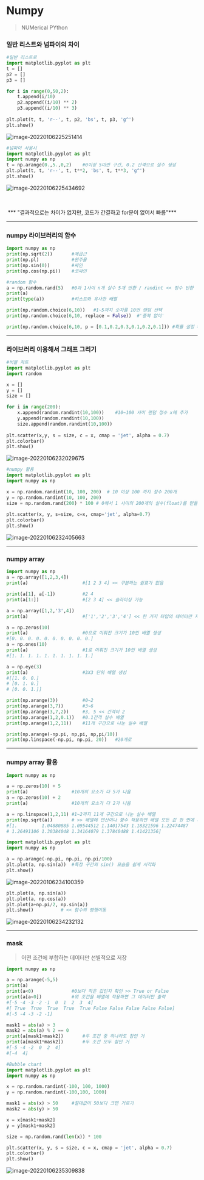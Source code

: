 # Numpy

> NUMerical PYthon



### 일반 리스트와 넘파이의 차이

```python
#일반 리스트로
import matplotlib.pyplot as plt
t = []
p2 = []
p3 = []

for i in range(0,50,2):
    t.append(i/10)
    p2.append((i/10) ** 2)
    p3.append((i/10) ** 3)
    
plt.plot(t, t, 'r--', t, p2, 'bs', t, p3, 'g^')
plt.show()
```

![image-20220106225251414](Numpy_code.assets/image-20220106225251414.png)

```python
#넘파이 사용시
import matplotlib.pyplot as plt
import numpy as np
t = np.arange(0.,5.,0,2) 	#0이상 5미만 구간, 0.2 간격으로 실수 생성
plt.plot(t, t, 'r--', t, t**2, 'bs', t, t**3, 'g^')
plt.show()
```

![image-20220106225434692](Numpy_code.assets/image-20220106225434692.png)

​                      				

​								*** "결과적으로는 차이가 없지만, 코드가 간결하고 for문이 없어서 빠름"***		



---

### numpy 라이브러리의 함수

```python
import numpy as np
print(np.sqrt(2))		#제곱근
print(np.pl)			#원주율
print(np.sin(0))		#싸인
print(np.cos(np.pi))	#코싸인
```

```python
#random 함수
a = np.random.rand(5)	#0과 1사이 n개 실수 5개 반환 / randint << 정수 반환
print(a)
print(type(a))			#리스트와 유사한 배열

print(np.random.choice(6,10))	#1~5까지 숫자를 10번 랜덤 선택
print(np.random.choice(6,10, replace = False))	#'중복 없이'

print(np.random.choice(6,10, p = [0.1,0.2,0.3,0.1,0.2,0.1])) #확률 설정 >> 합 1
```



---

### 라이브러리 이용해서 그래프 그리기

```python
#버블 차트
import matplotlib.pyplot as plt
import random

x = []
y = []
size = []

for i in range(200):
    x.append(random.randint(10,100))	#10~100 사이 랜덤 정수 x에 추가
    y.append(random.randint(10,100))
    size.append(random.randint(10,100))
    
plt.scatter(x,y, s = size, c = x, cmap = 'jet', alpha = 0.7)
plt.colorbar()
plt.show()
```

![image-20220106232029675](Numpy_code.assets/image-20220106232029675.png)



```python
#numpy 활용
import matplotlib.pyplot as plt
import numpy as np

x = np.random.randint(10, 100, 200)  # 10 이상 100 까지 정수 200개
y = np.random.randint(10, 100, 200)
size = np.random.rand(200) * 100 # 0에서 1 사이의 200개의 실수(float)를 만들고 * 100
    
plt.scatter(x, y, s=size, c=x, cmap='jet', alpha=0.7)
plt.colorbar()
plt.show()
```

![image-20220106232405663](Numpy_code.assets/image-20220106232405663.png)



---

### numpy array

```python
import numpy as np
a = np.array([1,2,3,4])
print(a)					#[1 2 3 4] << 구분하는 쉼표가 없음

print(a[1], a[-1])			#2 4
print(a[1:])				#[2 3 4] << 슬라이싱 가능

a = np.array([1,2,'3',4])
print(a)					#['1','2','3','4'] << 한 가지 타입의 데이터만 저장 가능

a = np.zeros(10)
print(a)					#0으로 이뤄진 크기가 10인 배열 생성
#[0. 0. 0. 0. 0. 0. 0. 0. 0. 0.]
a = np.ones(10)
print(a)					#1로 이뤄진 크기가 10인 배열 생성
#[1. 1. 1. 1. 1. 1. 1. 1. 1. 1.]

a = np.eye(3)
print(a)					#3X3 단위 배열 생성
#[[1. 0. 0.]
# [0. 1. 0.]
# [0. 0. 1.]]

print(np.arange(3))			#0~2 
print(np.arange(3,7))		#3~6
print(np.arange(3,7,2))		#3, 5 << 간격이 2
print(np.arange(1,2,0.1))	#0.1간격 실수 배열
print(np.arange(1,2,11))	#11개 구간으로 나눈 실수 배열

print(np.arange(-np.pi, np,pi, np,pi/10))
print(np.linspace(-np.pi, np.pi, 20))	#20개로
```



---

### numpy array 활용

```python
import numpy as np

a = np.zeros(10) + 5
print(a)				#10개의 요소가 다 5가 나옴
a = np.zeros(10) + 2
print(a)				#10개의 요소가 다 2가 나옴

a = np.linspace(1,2,11)	#1~2까지 11개 구간으로 나눈 실수 배열
print(np.sqrt(a))		# >> 배열에 연산이나 함수 적용하면 배열 모든 값 한 번에 계산 >> b
#[1.         1.04880885 1.09544512 1.14017543 1.18321596 1.22474487
# 1.26491106 1.30384048 1.34164079 1.37840488 1.41421356]
```

```python
import matplotlib.pyplot as plt
import numpy as np

a = np.arange(-np.pi, np.pi, np.pi/100)
plt.plot(a, np.sin(a))	#특정 구간의 sin() 모습을 쉽게 시각화
plt.show()
```

![image-20220106234100359](Numpy_code.assets/image-20220106234100359.png)

```python
plt.plot(a, np.sin(a))
plt.plot(a, np.cos(a))
plt.plot(a+np.pi/2, np.sin(a))
plt.show()			# << 함수의 평행이동
```

![image-20220106234232132](Numpy_code.assets/image-20220106234232132.png)



---

### mask

> 어떤 조건에 부합하는 데이터만 선별적으로 저장



```python
import numpy as np

a = np.arange(-5,5)
print(a)				
print(a<0)				#0보다 작은 값인지 확인 >> True or False
print(a[a<0])			#위 조건을 배열에 적용하면 그 데이터만 출력
#[-5 -4 -3 -2 -1  0  1  2  3  4]
#[ True  True  True  True  True False False False False False]
#[-5 -4 -3 -2 -1]

mask1 = abs(a) > 3
mask2 = abs(a) % 2 == 0
print(a[mask1+mask2])		#두 조건 중 하나라도 참인 거
print(a[mask1*mask2])		#두 조건 모두 참인 거
#[-5 -4 -2  0  2  4]
#[-4  4]
```

```python
#Bubble chart
import matplotlib.pyplot as plt
import numpy as np

x = np.random.randint(-100, 100, 1000)
y = np.random.randint(-100,100, 1000)

mask1 = abs(x) > 50		#절대값이 50보다 크면 거르기
mask2 = abs(y) > 50

x = x[mask1+mask2]
y = y[mask1+mask2]

size = np.random.rand(len(x)) * 100

plt.scatter(x, y, s = size, c = x, cmap = 'jet', alpha = 0.7)
plt.colorbar()
plt.show()
```

![image-20220106235309838](Numpy_code.assets/image-20220106235309838.png)